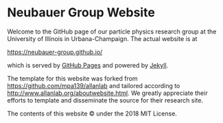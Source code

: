 # Neubauer Group Website

Welcome to the GitHub page of our particle physics research group at the University of Illinois in Urbana-Champaign. The actual website is at

https://neubauer-group.github.io/

which is served by [GitHub Pages](https://pages.github.com/) and powered by [Jekyll](https://github.com/jekyll).

The template for this website was forked from https://github.com/mpa139/allanlab and tailored according to http://www.allanlab.org/aboutwebsite.html. We greatly appreciate their efforts to template and disseminate the source for their research site.

The contents of this website &copy; under the 2018 MIT License.
